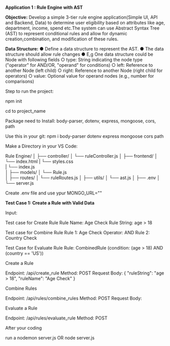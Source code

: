 **Application 1 : Rule Engine with AST**


**Objective:**
Develop a simple 3-tier rule engine application(Simple UI, API and Backend, Data) to determine
user eligibility based on attributes like age, department, income, spend etc.The system can use
Abstract Syntax Tree (AST) to represent conditional rules and allow for dynamic
creation,combination, and modification of these rules.


**Data Structure:**
● Define a data structure to represent the AST.
● The data structure should allow rule changes
● E,g One data structure could be Node with following fields
○ type: String indicating the node type ("operator" for AND/OR, "operand" for
conditions)
○ left: Reference to another Node (left child)
○ right: Reference to another Node (right child for operators)
○ value: Optional value for operand nodes (e.g., number for comparisons)



Step to run the project:

npm init

cd to project_name

Package need to Install: body-parser, dotenv, express, mongoose, cors, path

Use this in your git: npm i body-parser dotenv express mongoose cors path

Make a Directory in your VS Code:

Rule Engine/ 
│
├── controller/
│   └── ruleController.js
│
├── frontend/
│   └── index.html
|      └── styles.css  
|     └── index.js              
│
├── models/
│   └── Rule.js            
│
├── routes/
│   └── ruleRoutes.js 
│
├── utils/
│   └── ast.js 
│
├── .env
│   
└── server.js 

Create .env file and use ypur
MONGO_URL=""

**Test Case 1: Create a Rule with Valid Data**

Input:

Test case for Create Rule
Rule Name: Age Check
Rule String: age > 18

Test case for Combine Rule
Rule 1: Age Check
Operator: AND
Rule 2: Country Check

Test Case for Evaluate Rule
Rule: CombinedRule (condition: (age > 18) AND (country == 'US'))


Create a Rule

Endpoint: /api/create_rule
Method: POST
Request Body:
{
  "ruleString": "age > 18",
  "ruleName": "Age Check"
}

Combine Rules

Endpoint: /api/rules/combine_rules
Method: POST
Request Body:

Evaluate a Rule

Endpoint: /api/rules/evaluate_rule
Method: POST


After your coding

run a nodemon server.js OR node server.js
